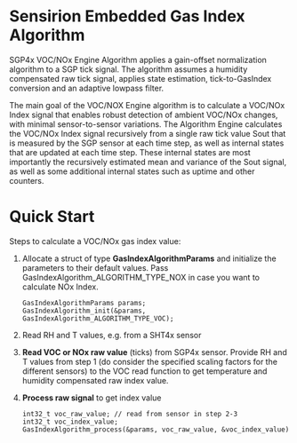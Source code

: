 # Sensirion Embedded Gas Index Algorithm

SGP4x VOC/NOx Engine Algorithm applies a gain-offset normalization algorithm to a SGP tick signal. The algorithm 
assumes a humidity compensated raw tick signal, applies state estimation, tick-to-GasIndex conversion and an 
adaptive lowpass filter.

The main goal of the VOC/NOX Engine algorithm is to calculate a VOC/NOx Index signal that enables robust detection of ambient
VOC/NOx changes, with minimal sensor-to-sensor variations. The Algorithm Engine calculates the VOC/NOx Index signal 
recursively from a single raw tick value Sout that is measured by the SGP sensor at each time step, as well as internal 
states that are updated at each time step. These internal states are most importantly the recursively estimated mean and 
variance of the Sout signal, as well as some additional internal states such as uptime and other counters.


# Quick Start

Steps to calculate a VOC/NOx gas index value:

1. Allocate a struct of type **GasIndexAlgorithmParams** and initialize the parameters to their default values.
   Pass GasIndexAlgorithm_ALGORITHM_TYPE_NOX in case you want to calculate NOx Index.
   
   ```
   GasIndexAlgorithmParams params;
   GasIndexAlgorithm_init(&params, GasIndexAlgorithm_ALGORITHM_TYPE_VOC);
   ```
2. Read RH and T values, e.g. from a SHT4x sensor
3. **Read VOC or NOx raw value** (ticks) from SGP4x sensor. Provide RH and T values from step 1 (do consider the specified scaling factors for the different sensors) to the VOC read function to get temperature and humidity compensated raw index value.
4. **Process raw signal** to get index value
   
   ```
   int32_t voc_raw_value; // read from sensor in step 2-3
   int32_t voc_index_value; 
   GasIndexAlgorithm_process(&params, voc_raw_value, &voc_index_value)
   ```